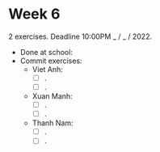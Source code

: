# Week 6
2 exercises. Deadline 10:00PM _ / _ / 2022.

- Done at school:
- Commit exercises:
  - Viet Anh: 
    - [ ] .
    - [ ] .
  - Xuan Manh: 
    - [ ] .
    - [ ] .
  - Thanh Nam: 
    - [ ] .
    - [ ] .